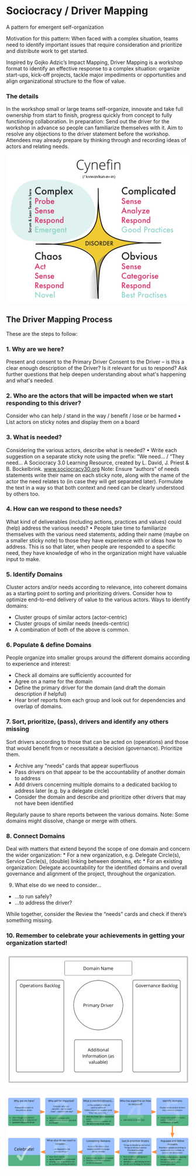 # Sociocracy / Driver Mapping

A pattern for emergent self-organization 

Motivation for this pattern: When faced with a complex situation, teams need to identify important issues that require consideration and prioritize and distribute work to get started.

Inspired by Gojko Adzic’s Impact Mapping, Driver Mapping is a workshop format to identify an effective response to a complex situation: organize start-ups, kick-off projects, tackle major impediments or opportunities and align organizational structure to the flow of value.

### The details

In the workshop small or large teams self-organize, innovate and take full ownership from start to finish, progress quickly from concept to fully functioning collaboration. In preparation: Send out the driver for the workshop in advance so people can familiarize themselves with it. Aim to resolve any objections to the driver statement before the workshop. Attendees may already prepare by thinking through and recording ideas of actors and relating needs.

![](../.gitbook/assets/image%20%283%29.png)

## The Driver Mapping Process

These are the steps to follow:

### 1. Why are we here?

Present and consent to the Primary Driver Consent to the Driver – is this a clear enough description of the Driver? Is it relevant for us to respond? Ask further questions that help deepen understanding about what's happening and what's needed.

### 2. Who are the actors that will be impacted when we start responding to this driver?

Consider who can help / stand in the way / benefit / lose or be harmed • List actors on sticky notes and display them on a board

### 3. What is needed?

Considering the various actors, describe what is needed? • Write each suggestion on a separate sticky note using the prefix: “We need… / “They need… A Sociocracy 3.0 Learning Resource, created by L. David, J. Priest & B. Bockelbrink. www.sociocracy30.org Note: Ensure “authors” of needs statements write their name on each sticky note, along with the name of the actor the need relates to \(in case they will get separated later\). Formulate the text in a way so that both context and need can be clearly understood by others too. 

### 4. How can we respond to these needs?

What kind of deliverables \(including actions, practices and values\) could \(help\) address the various needs? • People take time to familiarize themselves with the various need statements, adding their name \(maybe on a smaller sticky note\) to those they have experience with or ideas how to address. This is so that later, when people are responded to a specific need, they have knowledge of who in the organization might have valuable input to make.

### 5. Identify Domains

Cluster actors and/or needs according to relevance, into coherent domains as a starting point to sorting and prioritizing drivers. Consider how to optimize end-to-end delivery of value to the various actors. Ways to identify domains:

* Cluster groups of similar actors \(actor-centric\)
* Cluster groups of similar needs \(needs-centric\)
* A combination of both of the above is common. 

### 6. Populate & define Domains

People organize into smaller groups around the different domains according to experience and interest: 

* Check all domains are sufficiently accounted for
* Agree on a name for the domain
* Define the primary driver for the domain \(and draft the domain description if helpful\)
* Hear brief reports from each group and look out for dependencies and overlap of domains.

### 7. Sort, prioritize, \(pass\), drivers and identify any others missing

Sort drivers according to those that can be acted on \(operations\) and those that would benefit from or necessitate a decision \(governance\). Prioritize them.

* Archive any “needs” cards that appear superfluous
* Pass drivers on that appear to be the accountability of another domain to address
* Add drivers concerning multiple domains to a dedicated backlog to address later \(e.g. by a delegate circle\)
* Consider the domain and describe and prioritize other drivers that may not have been identified 

Regularly pause to share reports between the various domains. Note: Some domains might dissolve, change or merge with others.

### 8. Connect Domains

Deal with matters that extend beyond the scope of one domain and concern the wider organization: \* For a new organization, e.g. Delegate Circle\(s\), Service Circle\(s\), \(double\) linking between domains, etc \* For an existing organization: Delegate accountability for the identified domains and overall governance and alignment of the project, throughout the organization.

9. What else do we need to consider… 

* …to run safely? 
* ...to address the driver? 

While together, consider the Review the “needs” cards and check if there’s something missing.

### 10. Remember to celebrate your achievements in getting your organization started!

![](../.gitbook/assets/image%20%281%29.png)

![](../.gitbook/assets/image%20%282%29.png)

